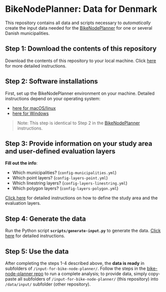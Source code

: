 # BikeNodePlanner: Data for Denmark

This repository contains all data and scripts necessary to _automatically_ create the input data needed for the [BikeNodePlanner](https://github.com/anastassiavybornova/bike-node-planner) for one or several Danish municipalities.

## Step 1: Download the contents of this repository

Download the contents of this repository to your local machine. Click [here](./docs/download-repo.md) for more detailed instructions.

## Step 2: Software installations

First, set up the BikeNodePlanner environment on your machine. Detailed instructions depend on your operating system:
* [here for macOS/linux](https://github.com/anastassiavybornova/bike-node-planner/blob/main/docs/step02_install_software_macos.md)
* [here for Windows](https://github.com/anastassiavybornova/bike-node-planner/blob/main/docs/step02_install_software_windows.md)

> Note: This step is identical to Step 2 in the [BikeNodePlanner](https://github.com/anastassiavybornova/bike-node-planner?tab=readme-ov-file#step-2-software-installations) instructions.

## Step 3: Provide information on your study area and user-defined evaluation layers

**Fill out the info**:
* Which municipalities? (`config-municipalities.yml`) 
* Which point layers? (`config-layers-point.yml`)
* Which linestring layers? (`config-layers-linestring.yml`)
* Which polygon layers? (`config-layers-polygon.yml`)

[Click here](./docs/define-layers.md) for detailed instructions on how to define the study area and the evaluation layers.

## Step 4: Generate the data

Run the Python script **`scripts/generate-input.py`** to generate the data. [Click here]() for detailed instructions.

## Step 5: Use the data

After completing the steps 1-4 described above, the **data is ready** in subfolders of `/input-for-bike-node-planner/`. Follow the steps in the [bike-node-planner repo](https://github.com/anastassiavybornova/bike-node-planner) to run a complete analysis; to provide data, simply copy-paste all subfolders of `/input-for-bike-node-planner/` (this repository) into `/data/input/` subfolder (other repository).